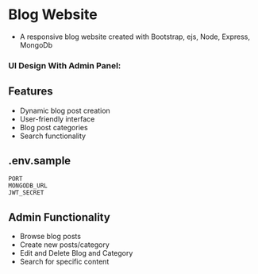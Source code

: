 # Blog Website

- A responsive blog website created with Bootstrap, ejs, Node, Express, MongoDb

### UI Design With Admin Panel:


## Features

- Dynamic blog post creation
- User-friendly interface
- Blog post categories
- Search functionality

## .env.sample

```
PORT
MONGODB_URL
JWT_SECRET
```

## Admin Functionality  

- Browse blog posts
- Create new posts/category
- Edit and Delete Blog and Category
- Search for specific content

